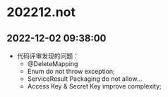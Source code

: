# 202212.not

## 2022-12-02 09:38:00

- 代码评审发现的问题：
    - @DeleteMapping
    - Enum do not throw exception;
    - ServiceResult Packaging do not allow...
    - Access Key & Secret Key improve complexity;

